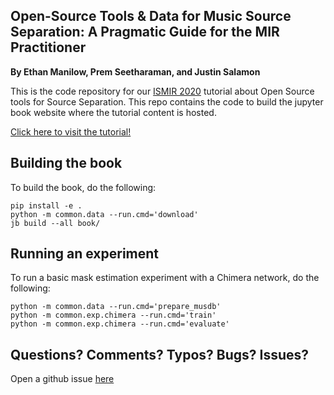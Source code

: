 
## Open-Source Tools & Data for Music Source Separation: A Pragmatic Guide for the MIR Practitioner

**By Ethan Manilow, Prem Seetharaman, and Justin Salamon**

This is the code repository for our [ISMIR 2020](https://ismir.github.io/ISMIR2020/)
tutorial about Open Source tools for Source Separation. This repo contains the
code to build the jupyter book website where the tutorial content is hosted.


[Click here to visit the tutorial!](https://source-separation.github.io/tutorial/)

## Building the book

To build the book, do the following:

```
pip install -e .
python -m common.data --run.cmd='download'
jb build --all book/
```

## Running an experiment

To run a basic mask estimation experiment with a Chimera network,
do the following:

```
python -m common.data --run.cmd='prepare_musdb'
python -m common.exp.chimera --run.cmd='train'
python -m common.exp.chimera --run.cmd='evaluate'
```

## Questions? Comments? Typos? Bugs? Issues?

Open a github issue [here](https://github.com/source-separation/tutorial/issues/new)



